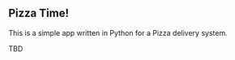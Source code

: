 Pizza Time!
---------------

This is a simple app written in Python for a Pizza delivery system.

TBD
